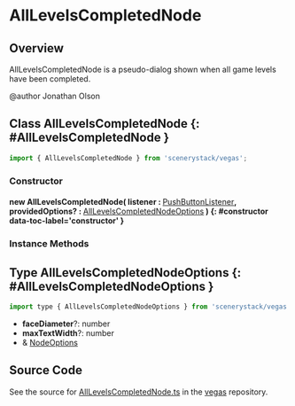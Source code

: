 # AllLevelsCompletedNode

## Overview

AllLevelsCompletedNode is a pseudo-dialog shown when all game levels have been completed.

@author Jonathan Olson

## Class AllLevelsCompletedNode {: #AllLevelsCompletedNode }


```js
import { AllLevelsCompletedNode } from 'scenerystack/vegas';
```
### Constructor

#### new AllLevelsCompletedNode( listener : <span style="font-weight: 400;">[PushButtonListener](../sun/PushButtonModel.md#PushButtonListener)</span>, providedOptions? : <span style="font-weight: 400;">[AllLevelsCompletedNodeOptions](../vegas/AllLevelsCompletedNode.md#AllLevelsCompletedNodeOptions)</span> ) {: #constructor data-toc-label='constructor' }

### Instance Methods





## Type AllLevelsCompletedNodeOptions {: #AllLevelsCompletedNodeOptions }


```js
import type { AllLevelsCompletedNodeOptions } from 'scenerystack/vegas';
```
- **faceDiameter**?: <span style="color: hsla(calc(var(--md-hue) + 180deg),80%,40%,1);">number</span>
- **maxTextWidth**?: <span style="color: hsla(calc(var(--md-hue) + 180deg),80%,40%,1);">number</span>
- &amp; [NodeOptions](../scenery/Node.md#NodeOptions)




## Source Code

See the source for [AllLevelsCompletedNode.ts](https://github.com/phetsims/vegas/blob/main/js/AllLevelsCompletedNode.ts) in the [vegas](https://github.com/phetsims/vegas) repository.
